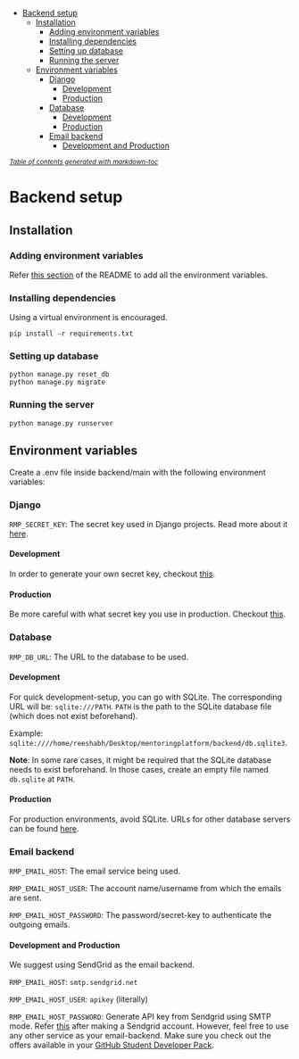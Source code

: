 - [Backend setup](#backend-setup)
  - [Installation](#installation)
    - [Adding environment variables](#adding-environment-variables)
    - [Installing dependencies](#installing-dependencies)
    - [Setting up database](#setting-up-database)
    - [Running the server](#running-the-server)
  - [Environment variables](#environment-variables)
    - [Django](#django)
      - [Development](#development)
      - [Production](#production)
    - [Database](#database)
      - [Development](#development-1)
      - [Production](#production-1)
    - [Email backend](#email-backend)
      - [Development and Production](#development-and-production)

<small><i><a href='http://ecotrust-canada.github.io/markdown-toc/'>Table of contents generated with
markdown-toc</a></i></small>

# Backend setup

## Installation

### Adding environment variables

Refer [this section](#environment-variables) of the README to add all the environment variables.

### Installing dependencies

Using a virtual environment is encouraged.

`pip install -r requirements.txt`

### Setting up database

```
python manage.py reset_db
python manage.py migrate
```

### Running the server

`python manage.py runserver`

## Environment variables

Create a .env file inside backend/main with the following environment variables:

### Django

`RMP_SECRET_KEY`: The secret key used in Django projects. Read more about
it [here](https://docs.djangoproject.com/en/stable/ref/settings/#std:setting-SECRET_KEY).

#### Development

In order to generate your own secret key, checkout [this](https://miniwebtool.com/django-secret-key-generator/).

#### Production

Be more careful with what secret key you use in production. Checkout [this](https://stackoverflow.com/q/41298963).

### Database

`RMP_DB_URL`: The URL to the database to be used.

#### Development

For quick development-setup, you can go with SQLite. The corresponding URL will be:
`sqlite:///PATH`. `PATH` is the path to the SQLite database file (which does not exist beforehand).

Example: `sqlite:////home/reeshabh/Desktop/mentoringplatform/backend/db.sqlite3`.

**Note**: In some rare cases, it might be required that the SQLite database needs to exist beforehand. In those cases,
create an empty file named `db.sqlite` at `PATH`.

#### Production

For production environments, avoid SQLite. URLs for other database servers can be
found [here](https://github.com/jacobian/dj-database-url).

### Email backend

`RMP_EMAIL_HOST`: The email service being used.

`RMP_EMAIL_HOST_USER`: The account name/username from which the emails are sent.

`RMP_EMAIL_HOST_PASSWORD`: The password/secret-key to authenticate the outgoing emails.

#### Development and Production

We suggest using SendGrid as the email backend.

`RMP_EMAIL_HOST`: `smtp.sendgrid.net`

`RMP_EMAIL_HOST_USER`: `apikey` (literally)

`RMP_EMAIL_HOST_PASSWORD`: Generate API key from Sendgrid using SMTP mode.
Refer [this](https://app.sendgrid.com/guide/integrate/langs/python) after making a Sendgrid account. However, feel free
to use any other service as your email-backend. Make sure you check out the offers available in
your [GitHub Student Developer Pack](https://education.github.com/pack).
